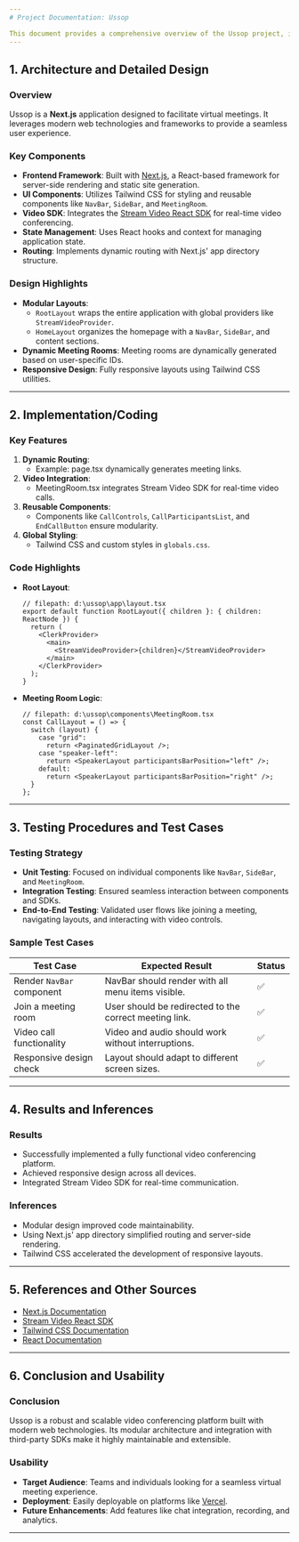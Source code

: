 ```yaml
---
# Project Documentation: Ussop

This document provides a comprehensive overview of the Ussop project, including its architecture, implementation, testing procedures, results, references, and usability.
---
```


## 1. Architecture and Detailed Design

### Overview

Ussop is a **Next.js** application designed to facilitate virtual meetings. It leverages modern web technologies and frameworks to provide a seamless user experience.

### Key Components

- **Frontend Framework**: Built with [Next.js](https://nextjs.org/), a React-based framework for server-side rendering and static site generation.
- **UI Components**: Utilizes Tailwind CSS for styling and reusable components like `NavBar`, `SideBar`, and `MeetingRoom`.
- **Video SDK**: Integrates the [Stream Video React SDK](https://getstream.io/video/) for real-time video conferencing.
- **State Management**: Uses React hooks and context for managing application state.
- **Routing**: Implements dynamic routing with Next.js' app directory structure.

### Design Highlights

- **Modular Layouts**:
  - `RootLayout` wraps the entire application with global providers like `StreamVideoProvider`.
  - `HomeLayout` organizes the homepage with a `NavBar`, `SideBar`, and content sections.
- **Dynamic Meeting Rooms**: Meeting rooms are dynamically generated based on user-specific IDs.
- **Responsive Design**: Fully responsive layouts using Tailwind CSS utilities.

---

## 2. Implementation/Coding

### Key Features

1. **Dynamic Routing**:
   - Example: page.tsx dynamically generates meeting links.
2. **Video Integration**:
   - MeetingRoom.tsx integrates Stream Video SDK for real-time video calls.
3. **Reusable Components**:
   - Components like `CallControls`, `CallParticipantsList`, and `EndCallButton` ensure modularity.
4. **Global Styling**:
   - Tailwind CSS and custom styles in `globals.css`.

### Code Highlights

- **Root Layout**:
  ```tsx
  // filepath: d:\ussop\app\layout.tsx
  export default function RootLayout({ children }: { children: ReactNode }) {
    return (
      <ClerkProvider>
        <main>
          <StreamVideoProvider>{children}</StreamVideoProvider>
        </main>
      </ClerkProvider>
    );
  }
  ```
- **Meeting Room Logic**:
  ```tsx
  // filepath: d:\ussop\components\MeetingRoom.tsx
  const CallLayout = () => {
    switch (layout) {
      case "grid":
        return <PaginatedGridLayout />;
      case "speaker-left":
        return <SpeakerLayout participantsBarPosition="left" />;
      default:
        return <SpeakerLayout participantsBarPosition="right" />;
    }
  };
  ```

---

## 3. Testing Procedures and Test Cases

### Testing Strategy

- **Unit Testing**: Focused on individual components like `NavBar`, `SideBar`, and `MeetingRoom`.
- **Integration Testing**: Ensured seamless interaction between components and SDKs.
- **End-to-End Testing**: Validated user flows like joining a meeting, navigating layouts, and interacting with video controls.

### Sample Test Cases

| **Test Case**             | **Expected Result**                                    | **Status** |
| ------------------------- | ------------------------------------------------------ | ---------- |
| Render `NavBar` component | NavBar should render with all menu items visible.      | ✅         |
| Join a meeting room       | User should be redirected to the correct meeting link. | ✅         |
| Video call functionality  | Video and audio should work without interruptions.     | ✅         |
| Responsive design check   | Layout should adapt to different screen sizes.         | ✅         |

---

## 4. Results and Inferences

### Results

- Successfully implemented a fully functional video conferencing platform.
- Achieved responsive design across all devices.
- Integrated Stream Video SDK for real-time communication.

### Inferences

- Modular design improved code maintainability.
- Using Next.js' app directory simplified routing and server-side rendering.
- Tailwind CSS accelerated the development of responsive layouts.

---

## 5. References and Other Sources

- [Next.js Documentation](https://nextjs.org/docs)
- [Stream Video React SDK](https://getstream.io/video/)
- [Tailwind CSS Documentation](https://tailwindcss.com/docs)
- [React Documentation](https://reactjs.org/docs/getting-started.html)

---

## 6. Conclusion and Usability

### Conclusion

Ussop is a robust and scalable video conferencing platform built with modern web technologies. Its modular architecture and integration with third-party SDKs make it highly maintainable and extensible.

### Usability

- **Target Audience**: Teams and individuals looking for a seamless virtual meeting experience.
- **Deployment**: Easily deployable on platforms like [Vercel](https://vercel.com/).
- **Future Enhancements**: Add features like chat integration, recording, and analytics.

---

